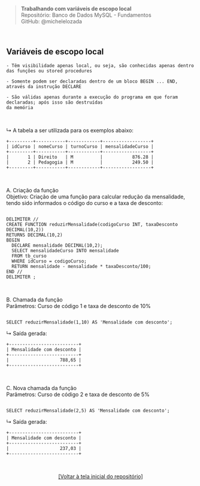 > **Trabalhando com variáveis de escopo local**     
> Repositório: Banco de Dados MySQL - Fundamentos    
> GitHub: @michelelozada
&nbsp;
     
&nbsp;  
## Variáveis de escopo local 
```
- Têm visibilidade apenas local, ou seja, são conhecidas apenas dentro das funções ou stored procedures

- Somente podem ser declaradas dentro de um bloco BEGIN ... END, através da instrução DECLARE

- São válidas apenas durante a execução do programa em que foram declaradas; após isso são destruídas 
da memória
```
     
&nbsp;   

↳ A tabela a ser utilizada para os exemplos abaixo:

```
+---------+-----------+------------+------------------+
| idCurso | nomeCurso | turnoCurso | mensalidadeCurso |
+---------+-----------+------------+------------------+
|       1 | Direito   | M          |           876.28 |
|       2 | Pedagogia | M          |           249.50 |
+---------+-----------+------------+------------------+
```

&nbsp;     

A. Criação da função  
Objetivo: Criação de uma função para calcular redução da mensalidade, tendo sido informados o código do curso e a taxa de desconto:

```mysql

DELIMITER //  
CREATE FUNCTION reduzirMensalidade(codigoCurso INT, taxaDesconto DECIMAL(10,2))
RETURNS DECIMAL(10,2)
BEGIN
  DECLARE mensalidade DECIMAL(10,2);
  SELECT mensalidadeCurso INTO mensalidade
  FROM tb_curso
  WHERE idCurso = codigoCurso;
  RETURN mensalidade - mensalidade * taxaDesconto/100;
END //
DELIMITER ; 
```
&nbsp;    

B. Chamada da função  
Parâmetros: Curso de código 1 e taxa de desconto de 10%  

```mysql

SELECT reduzirMensalidade(1,10) AS 'Mensalidade com desconto';
```

↳ Saída gerada: 
```
+--------------------------+
| Mensalidade com desconto |
+--------------------------+
|                   788,65 |
+--------------------------+
```

&nbsp;  

C. Nova chamada da função  
Parâmetros: Curso de código 2 e taxa de desconto de 5%  

```mysql

SELECT reduzirMensalidade(2,5) AS 'Mensalidade com desconto';
```

↳ Saída gerada: 
```
+--------------------------+
| Mensalidade com desconto |
+--------------------------+
|                   237,03 |
+--------------------------+
```

&nbsp;

<div align="center">
<a href="https://github.com/michelelozada/MySQL-Study-Notes">[Voltar à tela inicial do repositório]</a>
</div>